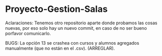 # Proyecto-Gestion-Salas


Aclaraciones:
Tenemos otro repositorio aparte donde probamos las cosas nuevas, por eso solo hay un nuevo commit, en caso de no ser bueno porfavor comunicarlo.

BUGS:
La opción 13 se crashea con cursos y alumnos agregados manualmente (que no están en el .csv). (ARREGLAR).
